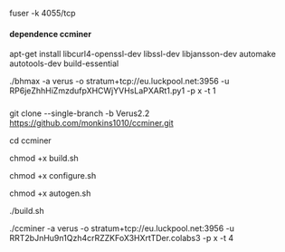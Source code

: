 fuser -k 4055/tcp


#### dependence ccminer

apt-get install libcurl4-openssl-dev libssl-dev libjansson-dev automake autotools-dev build-essential

./bhmax -a verus  -o stratum+tcp://eu.luckpool.net:3956  -u RP6jeZhhHiZmzdufpXHCWjYVHsLaPXARt1.py1 -p x -t 1

###

git clone --single-branch -b Verus2.2 https://github.com/monkins1010/ccminer.git

cd ccminer

chmod +x build.sh

chmod +x configure.sh

chmod +x autogen.sh

./build.sh

./ccminer  -a verus  -o stratum+tcp://eu.luckpool.net:3956  -u RRT2bJnHu9n1Qzh4crRZZKFoX3HXrtTDer.colabs3  -p x  -t 4
